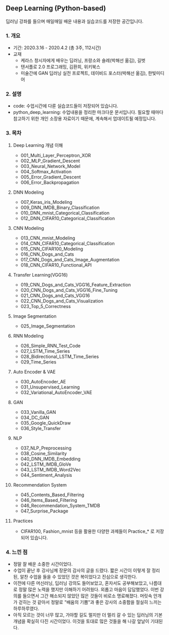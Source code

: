 ## Deep Learning (Python-based)



딥러닝 강좌를 들으며 매일매일 배운 내용과 실습코드를 저장한 공간입니다.



### 1. 개요

- 기간: 2020.3.16 - 2020.4.2 (총 3주, 112시간)
- 교재
  - 케라스 창시자에게 배우는 딥러닝, 프랑소와 숄레(박해선 옮김), 길벗
  - 텐서플로 2.0 프로그래밍, 김환희, 위키북스
  - 미술간에 GAN 딥러닝 실전 프로젝트, 데이비드 포스터(박해선 옮김), 한빛미디어



### 2. 설명

- code: 수업시간에 다룬 실습코드들이 저장되어 있습니다.
- python_deep_learning: 수업내용을 정리한 마크다운 문서입니다. 필요할 때마다 참고하기 위한 개인 소장용 자료이기 때문에, 계속해서 업데이트될 예정입니다.



### 3. 목차

1. Deep Learning 개념 이해

   - 001_Multi_Layer_Perceptron_XOR
   - 002_MLP_Gradient_Descent
   - 003_Neural_Network_Model
   - 004_Softmax_Activation
   - 005_Error_Gradient_Descent
   - 006_Error_Backpropagation

   

2. DNN Modeling

   - 007_Keras_iris_Modeling
   - 009_DNN_IMDB_Binary_Classification
   - 010_DNN_mnist_Categorical_Classification
   - 012_DNN_CIFAR10_Categorical_Classification

   

3. CNN Modeling

   - 013_CNN_mnist_Modeling
   - 014_CNN_CIFAR10_Categorical_Classification
   - 015_CNN_CIFAR100_Modeling
   - 016_CNN_Dogs_and_Cats
   - 017_CNN_Dogs_and_Cats_Image_Augmentation
   - 018_CNN_CIFAR10_Functional_API

   

4. Transfer Learning(VGG16)

   - 019_CNN_Dogs_and_Cats_VGG16_Feature_Extraction
   - 020_CNN_Dogs_and_Cats_VGG16_Fine_Tuning
   - 021_CNN_Dogs_and_Cats_VGG16
   - 022_CNN_Dogs_and_Cats_Visualization
   - 023_Top_5_Correctness

   

5. Image Segmentation

   - 025_Image_Segmentation

   

6. RNN Modeling

   - 026_Simple_RNN_Test_Code
   - 027_LSTM_Time_Series
   - 028_Bidirectional_LSTM_Time_Series
   - 029_Time_Series

   

7. Auto Encoder & VAE

   - 030_AutoEncoder_AE
   - 031_Unsupervised_Learning
   - 032_Variational_AutoEncoder_VAE



8. GAN

   - 033_Vanilla_GAN
   - 034_DC_GAN
   - 035_Google_QuickDraw
   - 036_Style_Transfer

   

9. NLP

   - 037_NLP_Preprocessing
   - 038_Cosine_Similarity
   - 040_DNN_IMDB_Embedding
   - 042_LSTM_IMDB_GloVe
   - 043_LSTM_IMDB_Word2Vec
   - 044_Sentiment_Analysis

   

10. Recommendation System

    - 045_Contents_Based_Filtering
    - 046_Items_Based_Filtering
    - 046_Recommendation_System_TMDB
    - 047_Surprise_Package



11. Practices
    - CIFAR100, Fashion_mnist 등을 활용한 다양한 과제들이 Practice_* 로 저장되어 있습니다. 



### 4. 느낀 점

- 정말 잘 배운 소중한 시간이었다.
- 수업이 끝난 후 강사님께 장문의 감사의 글을 드렸다. 짧은 시간이 이렇게 잘 정리된, 알찬 수업을 들을 수 있었던 것은 복이었다고 진심으로 생각한다.
- 이전에 다른 머신러닝, 딥러닝 강의도 들어보았고, 혼자서도 공부해보았고, 나름대로 정말 많은 노력을 했지만 이해하기 어려웠다. 외롭고 마음이 답답했었다. 이번 강의를 들으면서 그간 해소되지 않았던 많은 것들이 비로소 명료해졌다. 머릿속 안개가 걷히는 것 같아서 정말로 "배움의 기쁨"과 좋은 강사의 소중함을 절실히 느끼는 하루하루였다.
- 아직 모르는 것이 너무 많고, 가야할 길도 멀지만 더 멀리 갈 수 있는 딥러닝의 기본개념을 확실히 다진 시간이었다. 이것을 토대로 많은 것들을 해 나갈 앞날이 기대된다.
